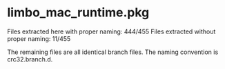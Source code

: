 # limbo_mac_runtime.pkg

Files extracted here with proper naming: 444/455
Files extracted without proper naming: 11/455

The remaining files are all identical branch files. The naming convention is crc32.branch.d.